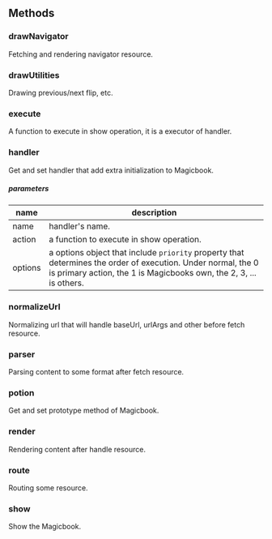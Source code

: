 ## Methods
### drawNavigator
Fetching and rendering navigator resource.


### drawUtilities
Drawing previous/next flip, etc.


### execute
A function to execute in show operation, it is a executor of handler.


### handler
Get and set handler that add extra initialization to Magicbook.

##### parameters
| name    | description    |
|---------|----------------|
| name    | handler's name. |
| action  | a function to execute in show operation. |
| options | a options object that include `priority` property that determines the order of execution. Under normal, the 0 is primary  action, the 1 is Magicbooks own, the 2, 3, ... is others.


### normalizeUrl
Normalizing url that will handle baseUrl, urlArgs and other before fetch resource.


### parser
Parsing content to some format after fetch resource.


### potion
Get and set prototype method of Magicbook. 


### render
Rendering content after handle resource.


### route
Routing some resource.


### show
Show the Magicbook.

